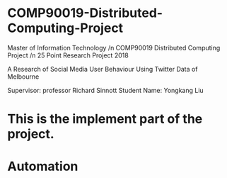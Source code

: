 # COMP90019-Distributed-Computing-Project
Master of Information Technology /n
COMP90019 Distributed Computing Project /n
25 Point Research Project  2018

A Research of Social Media User Behaviour Using Twitter Data of Melbourne

Supervisor: professor Richard Sinnott
Student Name: Yongkang Liu

# This is the implement part of the project.
# Automation


